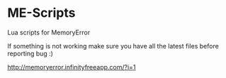 # ME-Scripts
Lua scripts for MemoryError

If something is not working make sure you have all the latest files before reporting bug :)

http://memoryerror.infinityfreeapp.com/?i=1
